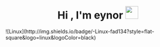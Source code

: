 <h1 align="center"><b>Hi , I'm eynor </b><img src="https://media.giphy.com/media/hvRJCLFzcasrR4ia7z/giphy.gif" width="35"></h1>
![Linux](http://img.shields.io/badge/-Linux-fad134?style=flat-square&logo=linux&logoColor=black)
